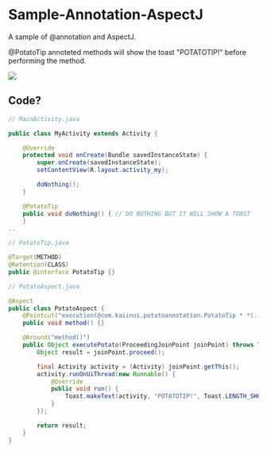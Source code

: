 Sample-Annotation-AspectJ
=========================

A sample of @annotation and AspectJ.

@PotatoTip annoteted methods will show the toast "POTATOTIP!" before performing the method.

![](https://dl.dropboxusercontent.com/u/7817937/_github/potatotip.gif)

Code?
---

```java
// MainActivity.java

public class MyActivity extends Activity {

    @Override
    protected void onCreate(Bundle savedInstanceState) {
        super.onCreate(savedInstanceState);
        setContentView(R.layout.activity_my);

        doNothing();
    }

    @PotatoTip
    public void doNothing() { // DO NOTHING BUT IT WILL SHOW A TOAST
    }
..
```

```java
// PotatoTip.java

@Target(METHOD)
@Retention(CLASS)
public @interface PotatoTip {}
```

```java
// PotatoAspect.java

@Aspect
public class PotatoAspect {
    @Pointcut("execution(@com.kaiinui.potatoannotation.PotatoTip * *(..))")
    public void method() {}

    @Around("method()")
    public Object executePotato(ProceedingJoinPoint joinPoint) throws Throwable {
        Object result = joinPoint.proceed();

        final Activity activity = (Activity) joinPoint.getThis();
        activity.runOnUiThread(new Runnable() {
            @Override
            public void run() {
                Toast.makeText(activity, "POTATOTIP!", Toast.LENGTH_SHORT).show();
            }
        });

        return result;
    }
}
```

